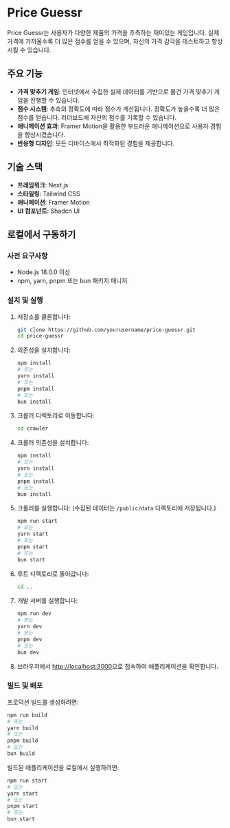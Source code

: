 # Price Guessr

Price Guessr는 사용자가 다양한 제품의 가격을 추측하는 재미있는 게임입니다. 실제 가격에 가까울수록 더 많은 점수를 얻을 수 있으며, 자신의 가격 감각을 테스트하고 향상시킬 수 있습니다.

## 주요 기능

- **가격 맞추기 게임**: 인터넷에서 수집한 실제 데이터를 기반으로 물건 가격 맞추기 게임을 진행할 수 있습니다.
- **점수 시스템**: 추측의 정확도에 따라 점수가 계산됩니다. 정확도가 높을수록 더 많은 점수를 얻습니다. 리더보드에 자신의 점수를 기록할 수 있습니다.
- **애니메이션 효과**: Framer Motion을 활용한 부드러운 애니메이션으로 사용자 경험을 향상시켰습니다.
- **반응형 디자인**: 모든 디바이스에서 최적화된 경험을 제공합니다.

## 기술 스택

- **프레임워크**: Next.js
- **스타일링**: Tailwind CSS
- **애니메이션**: Framer Motion
- **UI 컴포넌트**: Shadcn UI

## 로컬에서 구동하기

### 사전 요구사항

- Node.js 18.0.0 이상
- npm, yarn, pnpm 또는 bun 패키지 매니저

### 설치 및 실행

1. 저장소를 클론합니다:

   ```bash
   git clone https://github.com/yourusername/price-guessr.git
   cd price-guessr
   ```

2. 의존성을 설치합니다:

   ```bash
   npm install
   # 또는
   yarn install
   # 또는
   pnpm install
   # 또는
   bun install
   ```

3. 크롤러 디렉토리로 이동합니다:

   ```bash
   cd crawler
   ```

4. 크롤러 의존성을 설치합니다:

   ```bash
   npm install
   # 또는
   yarn install
   # 또는
   pnpm install
   # 또는
   bun install
   ```

5. 크롤러를 실행합니다: (수집된 데이터는 `/public/data` 디렉토리에 저장됩니다.)

   ```bash
   npm run start
   # 또는
   yarn start
   # 또는
   pnpm start
   # 또는
   bun start
   ```

6. 루트 디렉토리로 돌아갑니다:

   ```bash
   cd ..
   ```

7. 개발 서버를 실행합니다:

   ```bash
   npm run dev
   # 또는
   yarn dev
   # 또는
   pnpm dev
   # 또는
   bun dev
   ```

8. 브라우저에서 [http://localhost:3000](http://localhost:3000)으로 접속하여 애플리케이션을 확인합니다.

### 빌드 및 배포

프로덕션 빌드를 생성하려면:

```bash
npm run build
# 또는
yarn build
# 또는
pnpm build
# 또는
bun build
```

빌드된 애플리케이션을 로컬에서 실행하려면:

```bash
npm run start
# 또는
yarn start
# 또는
pnpm start
# 또는
bun start
```
